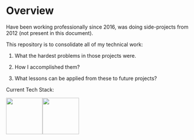 # Overview

Have been working professionally since 2016, was doing side-projects from 2012 (not present in this document).

This repository is to consolidate all of my technical work:

1. What the hardest problems in those projects were. 

2. How I accomplished them? 

3. What lessons can be applied from these to future projects?

Current Tech Stack:
<div style="display:flex">
<img src="https://upload.wikimedia.org/wikipedia/commons/thumb/a/a7/React-icon.svg/1200px-React-icon.svg.png" width="100"/>
<img src="https://upload.wikimedia.org/wikipedia/commons/d/d9/Node.js_logo.svg" width="100"/>

</div>